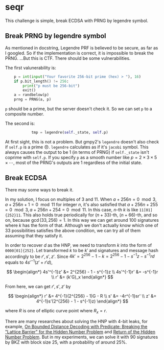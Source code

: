 # seqr

This challenge is simple, break ECDSA with PRNG by legendre symbol.

## Break PRNG by legendre symbol

As mentioned in docstring, Legendre PRF is believed to be secure, as far as I googled.
So if the implementation is correct, it is impossible to break the PRNG.
...But this is CTF. There should be some vulnerabilities.

The first valunerability is:

```python
    p = int(input("Your favorite 256-bit prime (hex) > "), 16)
    if p.bit_length() != 256:
        print("p must be 256-bit")
        exit()
    a = randbelow(p)
    prng = PRNG(a, p)
```

`p` should be a prime, but the server doesn't check it. So we can set `p` to a composite number.

The second is:

```python
            tmp = legendre(self._state, self.p)
```

At first sight, this is not a problem. But gmpy2's `legendre` doesn't also check if `self.p` is a prime :angry:.
`legendre` calculates as if it's `jacobi` symbol.
This always causes the output to be 1 (in terms of PRNG) if `self._state` isn't coprime with `self.p`.
If you specify `p` as a smooth number like $p = 2 \times 3 \times 5 \times \cdots$, most of the PRNG's outputs are 1 regardless of the initial state.

## Break ECDSA

There may some ways to break it.

In my solution, I focus on multiples of 3 and 11.
When $a + 256n = 0 \mod 3, a + 256n + 1 = 0 \mod 11$ for integer $n$, it's also satisfied that $a + 256n + 255 = 0 \mod 3, a + 256n + 254 = 0 \mod 11$.
In this case, $n$-th $k$ is like `11[01]{252}11`.
This also holds true periodically for $(n + 33)$-th, $(n + 66)$-th, and so on, because $\gcd(33, 256) = 1$.
In this way we can get around 100 signatures where $k$ has the form of that.
Although we don't actually know which one of 33 possibilities satisfies the above condition, we can try all of them assuming that they satisfy it.

In order to recover $d$ as the HNP, we need to transform $k$ into the form of `0000[01]{252}`.
Let transformed $k$ to be $k'$ and signatures and message hash accordingly to be $r', s', z'$.
Since $4k' = 2^{256} - 1 - k = 2^{256} - 1 - s^{-1}z - s^{-1}rd$ equals to $4s'^{-1}(z' + r'd)$,

$$
\begin{align*}
4s'^{-1}z' &= 2^{256} - 1 - s^{-1}z \\
4s'^{-1}r' &= -s^{-1}r \\
r' &= (k'G)_x
\end{align*}
$$

From here, we can get $r', s', z'$ by

$$
\begin{align*}
r' &= 4^{-1}(2^{256} - 1)G - R \\
s' &= -4r^{-1}sr' \\
z' &= 4^{-1}s'(2^{256} - 1 - s^{-1}z)
\end{align*}
$$

where $R$ is one of elliptic curve point where $R_x = r$.

There are many researches about solving the HNP with 4-bit leaks, for example, [On Bounded Distance Decoding with Predicate: Breaking the "Lattice Barrier" for the Hidden Number Problem]() and [Return of the Hidden Number Problem](https://tches.iacr.org/index.php/TCHES/article/view/7337).
But in my experiments, we can solve it with 90 signatures by BKZ with block size 25, with a probability of around 25%.
